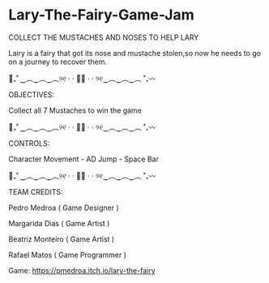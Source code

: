 # Lary-The-Fairy-Game-Jam

COLLECT THE MUSTACHES AND NOSES TO HELP LARY

Lairy is a fairy that got its nose and mustache stolen,so now he needs to go on a journey to recover them.



👃₊˚ ‿︵‿︵‿︵୨୧ · · 🧚‍♂️  · · ୨୧‿︵‿︵‿︵ ˚₊〰

OBJECTIVES:

Collect all 7 Mustaches to win the game


👃₊˚ ‿︵‿︵‿︵୨୧ · · 🧚‍♂️  · · ୨୧‿︵‿︵‿︵ ˚₊〰



CONTROLS:

Character Movement - AD
Jump - Space Bar


👃₊˚ ‿︵‿︵‿︵୨୧ · · 🧚‍♂️  · · ୨୧‿︵‿︵‿︵ ˚₊〰



TEAM CREDITS:

Pedro Medroa ( Game Designer )

Margarida Dias ( Game Artist )

Beatriz Monteiro ( Game Artist )

Rafael Matos ( Game Programmer )

Game: https://pmedroa.itch.io/lary-the-fairy
